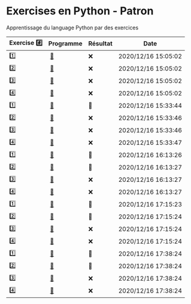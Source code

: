 # Exercises en Python - Patron

Apprentissage du language Python par des exercices

|  Exercise :hash:  |  Programme | Résultat | Date |
|-------------------|------------|----------|------|
| :one: | [:bookmark:](01/programme.py) | :x: | 2020/12/16 15:05:02 |
| :two: | [:bookmark:](02/programme.py) | :x: | 2020/12/16 15:05:02 |
| :three: | [:bookmark:](03/programme.py) | :x: | 2020/12/16 15:05:02 |
| :four: | [:bookmark:](04/programme.py) | :x: | 2020/12/16 15:05:02 |
| :one: | [:bookmark:](01/programme.py) | :tada: | 2020/12/16 15:33:44 |
| :two: | [:bookmark:](02/programme.py) | :x: | 2020/12/16 15:33:46 |
| :three: | [:bookmark:](03/programme.py) | :x: | 2020/12/16 15:33:46 |
| :four: | [:bookmark:](04/programme.py) | :x: | 2020/12/16 15:33:47 |
| :one: | [:bookmark:](01/programme.py) | :tada: | 2020/12/16 16:13:26 |
| :two: | [:bookmark:](02/programme.py) | :tada: | 2020/12/16 16:13:27 |
| :three: | [:bookmark:](03/programme.py) | :x: | 2020/12/16 16:13:27 |
| :four: | [:bookmark:](04/programme.py) | :x: | 2020/12/16 16:13:27 |
| :one: | [:bookmark:](01/programme.py) | :tada: | 2020/12/16 17:15:23 |
| :two: | [:bookmark:](02/programme.py) | :tada: | 2020/12/16 17:15:24 |
| :three: | [:bookmark:](03/programme.py) | :x: | 2020/12/16 17:15:24 |
| :four: | [:bookmark:](04/programme.py) | :x: | 2020/12/16 17:15:24 |
| :one: | [:bookmark:](01/programme.py) | :tada: | 2020/12/16 17:38:24 |
| :two: | [:bookmark:](02/programme.py) | :tada: | 2020/12/16 17:38:24 |
| :three: | [:bookmark:](03/programme.py) | :x: | 2020/12/16 17:38:24 |
| :four: | [:bookmark:](04/programme.py) | :x: | 2020/12/16 17:38:24 |
